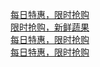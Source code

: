   
[每日特惠，限时抢购](http://www.dianyue.me/archives/340/ebbijzndnpjpr3pw/)  
[限时抢购，新鲜蔬果](http://www.dianyue.me/archives/333/n8hogovdpdycblve/)  
[每日特惠，限时抢购](http://www.dianyue.me/archives/337/0wndm24cxq5mvnpu/)  
[每日特惠，限时抢购](http://www.dianyue.me/archives/336/8ws4cwolo6vg3fq5/)